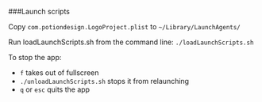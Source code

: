###Launch scripts

Copy ```com.potiondesign.LogoProject.plist``` to ```~/Library/LaunchAgents/```

Run loadLaunchScripts.sh from the command line:
`./loadLaunchScripts.sh`

To stop the app:
* `f` takes out of fullscreen
* `./unloadLaunchScripts.sh` stops it from relaunching
* `q` or `esc` quits the app